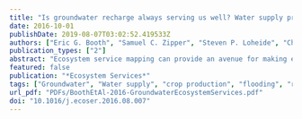 ```yaml
---
title: "Is groundwater recharge always serving us well? Water supply provisioning, crop production, and flood attenuation in conflict in Wisconsin, USA"
date: 2016-10-01
publishDate: 2019-08-07T03:02:52.419533Z
authors: ["Eric G. Booth", "Samuel C. Zipper", "Steven P. Loheide", "Christopher J. Kucharik"]
publication_types: ["2"]
abstract: "Ecosystem service mapping can provide an avenue for making effective land management decisions in a holistic way. However, mapped quantities do not always appropriately represent the ecosystem services that are used by humans. We highlight this issue with a case study of groundwater recharge, water supply, flooding, and agricultural production in an urbanizing agricultural watershed in southern Wisconsin, USA. Groundwater recharge is typically treated as a beneficial ecosystem service or service indicator whose value to humans monotonically increases with the amount of recharge. While appropriate from a water supply perspective, this relationship breaks down when excess groundwater recharge leads to flooding and crop damage. We suggest moving beyond groundwater recharge as a stand-alone ecosystem service, and instead propose that observations and biophysical models should be used to quantify the final service humans receive from groundwater (e.g. reliability of water supply from a municipal well). Integration of such derived, point-based metrics with other ecosystem services that are more easily represented at the landscape scale remains a challenge for regional ecosystem service inventories and analyses."
featured: false
publication: "*Ecosystem Services*"
tags: ["Groundwater", "Water supply", "crop production", "flooding", "recharge", "Hydrologic services"]
url_pdf: "PDFs/BoothEtAl-2016-GroundwaterEcosystemServices.pdf"
doi: "10.1016/j.ecoser.2016.08.007"
---
```


